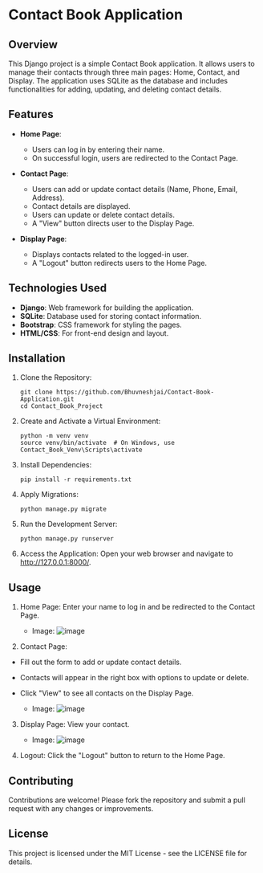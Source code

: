 # Contact Book Application

## Overview
This Django project is a simple Contact Book application. It allows users to manage their contacts through three main pages: Home, Contact, and Display. 
The application uses SQLite as the database and includes functionalities for adding, updating, and deleting contact details.

## Features

- **Home Page**: 
  - Users can log in by entering their name.
  - On successful login, users are redirected to the Contact Page.

- **Contact Page**:
  - Users can add or update contact details (Name, Phone, Email, Address).
  - Contact details are displayed.
  - Users can update or delete contact details.
  - A "View" button directs user to the Display Page.

- **Display Page**:
  - Displays contacts related to the logged-in user.
  - A "Logout" button redirects users to the Home Page.

## Technologies Used

- **Django**: Web framework for building the application.
- **SQLite**: Database used for storing contact information.
- **Bootstrap**: CSS framework for styling the pages.
- **HTML/CSS**: For front-end design and layout.

## Installation
1. Clone the Repository:
   ```
   git clone https://github.com/Bhuvneshjai/Contact-Book-Application.git
   cd Contact_Book_Project

2. Create and Activate a Virtual Environment:
    ```
    python -m venv venv
    source venv/bin/activate  # On Windows, use Contact_Book_Venv\Scripts\activate

3. Install Dependencies:
    ```
    pip install -r requirements.txt

4. Apply Migrations:
    ```
    python manage.py migrate

4. Run the Development Server:
    ```
    python manage.py runserver

5. Access the Application:
    Open your web browser and navigate to http://127.0.0.1:8000/.

## Usage
1. Home Page: Enter your name to log in and be redirected to the Contact Page.
    * Image:
        ![image](https://github.com/user-attachments/assets/55cb9bf2-aa96-4c95-b089-861e852b6b5d)

3. Contact Page:
  * Fill out the form to add or update contact details.
  * Contacts will appear in the right box with options to update or delete.
  * Click "View" to see all contacts on the Display Page.
    
    * Image:
        ![image](https://github.com/user-attachments/assets/d7bc2801-4dd5-4559-b665-bf08102a9619)

3. Display Page: View your contact.
    * Image:
        ![image](https://github.com/user-attachments/assets/cdb3aadd-74ef-4ddd-bd80-0e21e6663c59)

5. Logout: Click the "Logout" button to return to the Home Page.

## Contributing
Contributions are welcome! Please fork the repository and submit a pull request with any changes or improvements.

## License
This project is licensed under the MIT License - see the LICENSE file for details.
